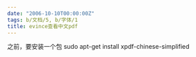 ```yaml
---
date: "2006-10-10T00:00:00Z"
tags: b/文档/5, b/字体/1
title: evince查看中文pdf
---
```


之前，要安装一个包
sudo apt-get install xpdf-chinese-simplified
